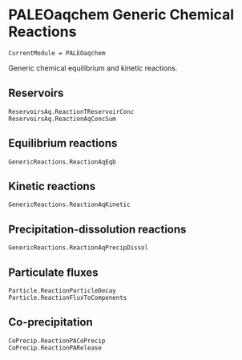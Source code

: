 # PALEOaqchem Generic Chemical Reactions

```@meta
CurrentModule = PALEOaqchem
```

Generic chemical equilibrium and kinetic reactions.

## Reservoirs

```@docs
ReservoirsAq.ReactionTReservoirConc
ReservoirsAq.ReactionAqConcSum
```

## Equilibrium reactions

```@docs
GenericReactions.ReactionAqEqb
```

## Kinetic reactions
```@docs
GenericReactions.ReactionAqKinetic
```

## Precipitation-dissolution reactions

```@docs
GenericReactions.ReactionAqPrecipDissol
```

## Particulate fluxes
```@docs
Particle.ReactionParticleDecay
Particle.ReactionFluxToComponents
```


## Co-precipitation
```@docs
CoPrecip.ReactionPACoPrecip
CoPrecip.ReactionPARelease
```
